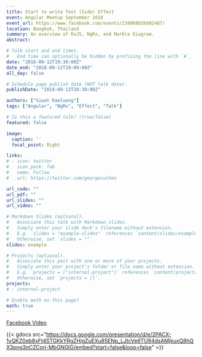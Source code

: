 ```yaml
---
title: Start to write Test (Side) Effect
event: Angular Meetup September 2018
event_url: https://www.facebook.com/events/238868826802487/
location: Bangkok, Thailand
summary: An overview of RxJS, NgRx, and Marble Diagram.
abstract: 

# Talk start and end times.
#   End time can optionally be hidden by prefixing the line with `#`.
date: "2018-09-12T19:30:00Z"
date_end: "2018-09-12T20:00:00Z"
all_day: false

# Schedule page publish date (NOT talk date).
publishDate: "2018-09-12T20:30:00Z"

authors: ["Siwat Kaolueng"]
tags: ["Angular", "NgRx", "Effect", "Talk"]

# Is this a featured talk? (true/false)
featured: false

image:
  caption: ''
  focal_point: Right

links:
# - icon: twitter
#   icon_pack: fab
#   name: Follow
#   url: https://twitter.com/georgecushen

url_code: ""
url_pdf: ""
url_slides: ""
url_video: ""

# Markdown Slides (optional).
#   Associate this talk with Markdown slides.
#   Simply enter your slide deck's filename without extension.
#   E.g. `slides = "example-slides"` references `content/slides/example-slides.md`.
#   Otherwise, set `slides = ""`.
slides: example

# Projects (optional).
#   Associate this post with one or more of your projects.
#   Simply enter your project's folder or file name without extension.
#   E.g. `projects = ["internal-project"]` references `content/project/deep-learning/index.md`.
#   Otherwise, set `projects = []`.
projects:
# - internal-project

# Enable math on this page?
math: true
---
```


[Facebook Video](https://www.facebook.com/tonmanna/videos/2136754663004504)

{{< gdocs src="https://docs.google.com/presentation/d/e/2PACX-1vQKZ0eb8xFt4STGKkYRgZHjgZuEXu85ENp_LJtcVe6TU94dsAMjkuxQ8hQX3png3nCZCori-MbGNGlG/embed?start=false&loop=false" >}}

